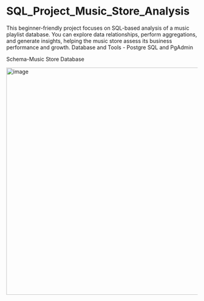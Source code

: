 # SQL_Project_Music_Store_Analysis
This beginner-friendly project focuses on SQL-based analysis of a music playlist database. You can explore data relationships, perform aggregations, and generate insights, helping the music store assess its business performance and growth.
Database and Tools -
Postgre SQL and PgAdmin

Schema-Music Store Database

<img width="599" alt="image" src="https://github.com/user-attachments/assets/256841f6-b846-48f9-80fa-de556da66728" />

